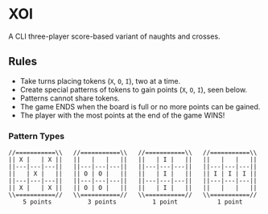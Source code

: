 # XOI

A CLI three-player score-based variant of naughts and crosses.

## Rules

- Take turns placing tokens (`X`, `O`, `I`), two at a time.
- Create special patterns of tokens to gain points (`X`, `O`, `I`), seen below.
- Patterns cannot share tokens.
- The game ENDS when the board is full or no more points can be gained.
- The player with the most points at the end of the game WINS!

### Pattern Types

```
//===========\\   //===========\\   //===========\\   //===========\\
|| X |   | X ||   ||   |   |   ||   ||   | I |   ||   ||   |   |   ||
||---|---|---||   ||---|---|---||   ||---|---|---||   ||---|---|---||
||   | X |   ||   || O | O |   ||   ||   | I |   ||   || I | I | I ||
||---|---|---||   ||---|---|---||   ||---|---|---||   ||---|---|---||
|| X |   | X ||   || O | O |   ||   ||   | I |   ||   ||   |   |   ||
\\===========//   \\===========//   \\===========//   \\===========//
    5 points          3 points          1 point           1 point
```
